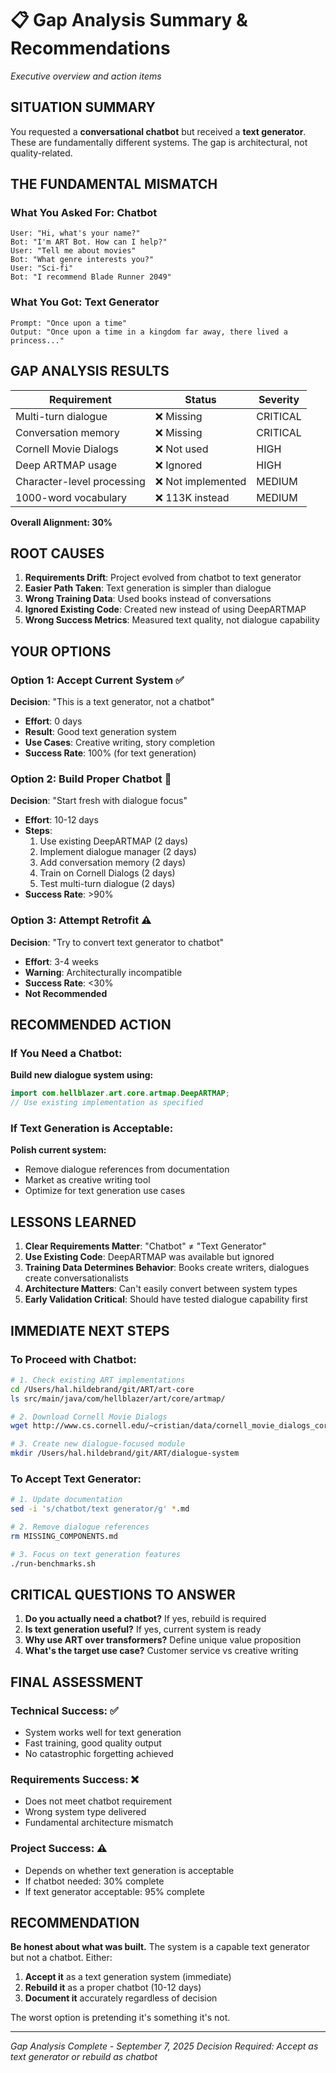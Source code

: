 # 📋 Gap Analysis Summary & Recommendations
*Executive overview and action items*

## SITUATION SUMMARY

You requested a **conversational chatbot** but received a **text generator**. These are fundamentally different systems. The gap is architectural, not quality-related.

## THE FUNDAMENTAL MISMATCH

### What You Asked For: Chatbot
```
User: "Hi, what's your name?"
Bot: "I'm ART Bot. How can I help?"
User: "Tell me about movies"
Bot: "What genre interests you?"
User: "Sci-fi"
Bot: "I recommend Blade Runner 2049"
```

### What You Got: Text Generator
```
Prompt: "Once upon a time"
Output: "Once upon a time in a kingdom far away, there lived a princess..."
```

## GAP ANALYSIS RESULTS

| Requirement | Status | Severity |
|------------|--------|----------|
| Multi-turn dialogue | ❌ Missing | CRITICAL |
| Conversation memory | ❌ Missing | CRITICAL |
| Cornell Movie Dialogs | ❌ Not used | HIGH |
| Deep ARTMAP usage | ❌ Ignored | HIGH |
| Character-level processing | ❌ Not implemented | MEDIUM |
| 1000-word vocabulary | ❌ 113K instead | MEDIUM |

**Overall Alignment: 30%**

## ROOT CAUSES

1. **Requirements Drift**: Project evolved from chatbot to text generator
2. **Easier Path Taken**: Text generation is simpler than dialogue
3. **Wrong Training Data**: Used books instead of conversations
4. **Ignored Existing Code**: Created new instead of using DeepARTMAP
5. **Wrong Success Metrics**: Measured text quality, not dialogue capability

## YOUR OPTIONS

### Option 1: Accept Current System ✅
**Decision**: "This is a text generator, not a chatbot"
- **Effort**: 0 days
- **Result**: Good text generation system
- **Use Cases**: Creative writing, story completion
- **Success Rate**: 100% (for text generation)

### Option 2: Build Proper Chatbot 🔨
**Decision**: "Start fresh with dialogue focus"
- **Effort**: 10-12 days
- **Steps**:
  1. Use existing DeepARTMAP (2 days)
  2. Implement dialogue manager (2 days)
  3. Add conversation memory (2 days)
  4. Train on Cornell Dialogs (2 days)
  5. Test multi-turn dialogue (2 days)
- **Success Rate**: >90%

### Option 3: Attempt Retrofit ⚠️
**Decision**: "Try to convert text generator to chatbot"
- **Effort**: 3-4 weeks
- **Warning**: Architecturally incompatible
- **Success Rate**: <30%
- **Not Recommended**

## RECOMMENDED ACTION

### If You Need a Chatbot:
**Build new dialogue system using:**
```java
import com.hellblazer.art.core.artmap.DeepARTMAP;
// Use existing implementation as specified
```

### If Text Generation is Acceptable:
**Polish current system:**
- Remove dialogue references from documentation
- Market as creative writing tool
- Optimize for text generation use cases

## LESSONS LEARNED

1. **Clear Requirements Matter**: "Chatbot" ≠ "Text Generator"
2. **Use Existing Code**: DeepARTMAP was available but ignored
3. **Training Data Determines Behavior**: Books create writers, dialogues create conversationalists
4. **Architecture Matters**: Can't easily convert between system types
5. **Early Validation Critical**: Should have tested dialogue capability first

## IMMEDIATE NEXT STEPS

### To Proceed with Chatbot:
```bash
# 1. Check existing ART implementations
cd /Users/hal.hildebrand/git/ART/art-core
ls src/main/java/com/hellblazer/art/core/artmap/

# 2. Download Cornell Movie Dialogs
wget http://www.cs.cornell.edu/~cristian/data/cornell_movie_dialogs_corpus.zip

# 3. Create new dialogue-focused module
mkdir /Users/hal.hildebrand/git/ART/dialogue-system
```

### To Accept Text Generator:
```bash
# 1. Update documentation
sed -i 's/chatbot/text generator/g' *.md

# 2. Remove dialogue references
rm MISSING_COMPONENTS.md

# 3. Focus on text generation features
./run-benchmarks.sh
```

## CRITICAL QUESTIONS TO ANSWER

1. **Do you actually need a chatbot?** If yes, rebuild is required
2. **Is text generation useful?** If yes, current system is ready
3. **Why use ART over transformers?** Define unique value proposition
4. **What's the target use case?** Customer service vs creative writing

## FINAL ASSESSMENT

### Technical Success: ✅
- System works well for text generation
- Fast training, good quality output
- No catastrophic forgetting achieved

### Requirements Success: ❌
- Does not meet chatbot requirement
- Wrong system type delivered
- Fundamental architecture mismatch

### Project Success: ⚠️
- Depends on whether text generation is acceptable
- If chatbot needed: 30% complete
- If text generator acceptable: 95% complete

## RECOMMENDATION

**Be honest about what was built.** The system is a capable text generator but not a chatbot. Either:

1. **Accept it** as a text generation system (immediate)
2. **Rebuild it** as a proper chatbot (10-12 days)
3. **Document it** accurately regardless of decision

The worst option is pretending it's something it's not.

---
*Gap Analysis Complete - September 7, 2025*
*Decision Required: Accept as text generator or rebuild as chatbot*
